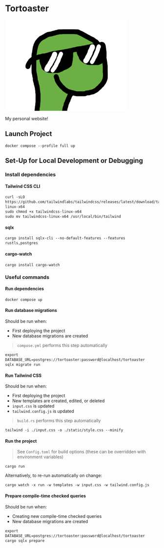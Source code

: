 # Tortoaster

![](./static/turtle-back-cool.png)

My personal website!

## Launch Project

```shell
docker compose --profile full up
```

## Set-Up for Local Development or Debugging

### Install dependencies

#### Tailwind CSS CLI

```shell
curl -sLO https://github.com/tailwindlabs/tailwindcss/releases/latest/download/tailwindcss-linux-x64
sudo chmod +x tailwindcss-linux-x64
sudo mv tailwindcss-linux-x64 /usr/local/bin/tailwind
```

#### sqlx

```shell
cargo install sqlx-cli --no-default-features --features rustls,postgres
```

#### cargo-watch

```shell
cargo install cargo-watch
```

### Useful commands

#### Run dependencies

```shell
docker compose up
```

#### Run database migrations

Should be run when:

* First deploying the project
* New database migrations are created

> `compose.yml` performs this step automatically

```shell
export DATABASE_URL=postgres://tortoaster:password@localhost/tortoaster
sqlx migrate run
```

#### Run Tailwind CSS

Should be run when:

* First deploying the project
* New templates are created, edited, or deleted
* `input.css` is updated
* `tailwind.config.js` is updated

> `build.rs` performs this step automatically

```shell
tailwind -i ./input.css -o ./static/style.css --minify
```

#### Run the project

> See `Config.toml` for build options (these can be overridden with environment variables)

```shell
cargo run
```

Alternatively, to re-run automatically on change:

```shell
cargo watch -x run -w templates -w input.css -w tailwind.config.js
```

#### Prepare compile-time checked queries

Should be run when:

* Creating new compile-time checked queries
* New database migrations are created

```shell
export DATABASE_URL=postgres://tortoaster:password@localhost/tortoaster
cargo sqlx prepare
```
